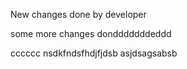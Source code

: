 New changes done by developer

some more changes dondddddddeddd


cccccc
nsdkfndsfhdjfjdsb
asjdsagsabsb
